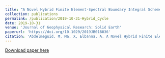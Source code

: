 ```yaml
---
title: "A Novel Hybrid Finite Element‐Spectral Boundary Integral Scheme for Modeling Earthquake Cycles: Application to Rate and State Faults With Low‐Velocity Zones"
collection: publications
permalink: /publication/2019-10-31-Hybrid_Cycle
date: 2019-10-31
venue: 'Journal of Geophysical Research: Solid Earth'
paperurl: 'https://doi.org/10.1029/2019JB018036'
citation: 'Abdelmeguid. M, Ma. X, Elbanna. A. A Novel Hybrid Finite Element‐Spectral Boundary Integral Scheme for Modeling Earthquake Cycles: Application to Rate and State Faults With Low‐Velocity Zones. Journal of Geophysical Research: Solid Earth 124 (12), 12854-12881	2019'
---
```


<a href='https://xiaomaresearch.github.io/files/papers/2019JGR_HybridCycle.pdf'>Download paper here</a>
